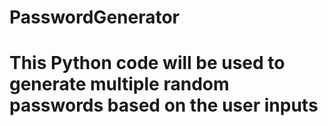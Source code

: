 # PasswordGenerator
# This Python code will be used to generate multiple random passwords based on the user inputs 
